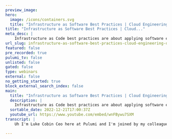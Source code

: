 ```yaml
---
preview_image:
hero:
  image: /icons/containers.svg
  title: "Infrastructure as Software Best Practices | Cloud Engineering Days 2022"
title: "Infrastructure as Software Best Practices | Cloud..."
meta_desc: |
    Infrastructure as Code best practices are about applying software engineering practices. In this talk,
url_slug: infrastructure-as-software-best-practices-cloud-engineering-days-2022
featured: false
pre_recorded: true
pulumi_tv: false
unlisted: false
gated: false
type: webinars
external: false
no_getting_started: true
block_external_search_index: false
main:
  title: "Infrastructure as Software Best Practices | Cloud Engineering Days 2022"
  description: |
    Infrastructure as Code best practices are about applying software engineering practices. In this talk, Luke Hoban and Mitch Gerdisch go through these practices and how to apply them to your cloud infrastructure as an individual developer, a team, or an organization. In the process, they will introduce key concepts such as secrets management, Pulumi components, and more.   00:00 Introduction 01:05 Infrastructure as Software Best Practices 01:54 Developer - Code 02:49 Developer - Secrets 04:01 Demo: IaC in action 10:29 Teams - Components 12:31 Teams - Testing 13:53 Teams - Multi-Stack Architecture 14:39 Teams - Continuous Delivery 15:30 Demo: Components and Testing 21:52 Organizations - Policy 23:36 Organizations - Packages 24:35 Organizations - Refactoring 26:14 Demo: Policy and Packages 30:17 Recap
  sortable_date: 2022-12-21T17:00:37Z
  youtube_url: https://www.youtube.com/embed/wnFBywu7SXM
transcript: |
    Uh I'm Luke Cobin Ceo here at Pulumi and I'm joined by my colleague Vich, a solutions architect on the team. So, one of the things when we think about sort of uh best practices uh for infrastructures code, one of the things that we sort of deeply believe here at Pulumi is that infrastructure is code be best practices are really all about applying the best of software engineering to the problem domain of cloud infrastructure. I'd say over the last four decades, uh we as an industry have kind of learned how to scale up the sophistication, complexity and value of what we can build using software. And those lessons are things that we're now going and applying into. How do we take those and apply them to cloud infrastructure as we need to scale up the complexity, sophistication and value we gain from our cloud platforms. And while the concepts of sort of software engineering are typically the same kinds of concepts that are going to apply in infrastructure as code, the way that those are applied to uh infrastructure tend to be somewhat different and have some unique characteristics specific to that domain. And so in this talk, we'll look at both some of what those software engineering practices are and how we can think about applying them into uh infrastructure as code. So I'm gonna break down the talk around sort of three different uh domains in which we can think about applying our infrastructure software best practices. And those are the scope of the individual developer. And how do we enable the developer to be productive to have the capabilities they need and have the flexibility to develop the solutions they need quickly. The second is gonna be teams and how we can enable the team to work together uh effectively to enable we use best practices and confidence in their ability to deliver uh solutions quickly. And then the last is gonna be the sort of organizational level. How do we maximize the the consistency, the standards, the ability to evolve infrastructure over time and to scale up the use of infrastructure across the entire organization, empower everyone in the team uh to access and use uh rich cloud infrastructure. Let's dive in first on developer side. So probably the most obvious uh best practice is to really take advantage of the fact that infrastructure's code is code. Uh And this really is a fundamental benefit and fundamental shift in mindset from the the sort of traditional way of of working with infrastructure where we'd jump into a portal, we'd point and click, we'd provision some resources and now we don't have repeatability we don't have the ability to sort of evolve that we don't have written down anywhere uh what our infrastructure actually is. And so by using code, we get the benefit of writing down our infrastructure making it repeatable. Uh When we want to stand up a new environment, we already have uh the code that describes how to do this. All we have to do is provide some separate configuration for that new environment. Of course, because it's code we can also bring to bear all the software engineering tools we're used to around our code, we can bring our I DS and the productivity they offer the error checking they offer and all the libraries that are available in our language of choice to leverage as part of our infrastructure as code solution. Now, effectively managing secrets is important for all sorts of software projects. But it's especially important when working with cloud infrastructure because cloud infrastructure typically involves many highly privileged environments credentials that have access to lots of things within our cloud environment. And so when we're working with our infrastructure, we really need to make sure that we're managing our secrets effectively and safely with Pulumi first class support for secrets. You can make sure that any sensitive data that's entering the system is treated as being secret and made sure that throughout the lifetime of how that's handled in the program, uh it's maintained as a secret, even if it's modified along the way. Like we take a secret input and you know, do some concatenation with it or something like that, that value will never leak out as a non secret value. And also that we can then make sure that that's encrypted and stored in a safe way in any place where it's serialized outside of the, the Pulumi project run. And of course, with customer managed keys, uh we can allow you to have end to end encryption of these values so that even the Pulumi service doesn't know about the values of these sensitive uh pieces of data and that nothing that's being stored uh in any serialized format uh has access to these. And so to take a little bit of a look at how developers can benefit from some of these infrastructures code, best practices around code secrets and productivity. Let me hand it over to mitch to do a quick little demo here of uh putting infrastructures code in action pitch. Thank you, Luke. As Luke was saying the, you know, it is software engineering applied to infrastructure's code and one of the fundamental concepts there is really around um dry, right? Don't repeat yourself. Uh And we're gonna talk about sort of varying uh variations on that theme as we go through these uh demos. But the first one is really around, you know, our, our basic con constructs of a project and a stack. So here I'm looking at a pretty straightforward project. It uh stands up a VPC creates an R DS security group, R DS subnet group and then an R DS instance. And this is my code base. This is what I can manage and, and use and write once and then I instantiate that into multiple uh stacks. So for example, I have a DEV stack and my DEV stack. I, you know, I don't want to use multi A Z for my RD si want any changes to be applied immediately. Whereas my prod stack, I'm going to override some of the defaults that I have in my code around instant size. Uh And I do want it to be multi A Z for example. So this fundamental idea of having, you know, one code base that then gets instantiated as different environments is sort of that first level of, of don't repeat yourself uh approach that plume enables. Now also, since I'm using a programming language, I'm also able to apply, you know, very basic approaches around just breaking up my code to be more readable, more maintainable. So for example, I have this config dvts file which is really just some code I put aside. So it's not muddying my main program. And here I'm pulling in config data from that prod dot DEV dot Yaml or I'm sorry, Pulumi dot Dev dot Yaml or Pulumi dot prod dot Yaml. And if it's not set, I can set it to a default. And here again, I'm able to leverage in this case, typescript, you know, in line conditional down here, I set a password. Well, if it's not set, I create one and again, just a very straightforward use of conditional but still using a declarative model. So let's see what the um the that secrets part of the picture looks like a bit, right? So as, as Luke was saying I can set um secret sensitive data. And so I'm gonna set that DB password. I'm gonna actually provide one because in my DEV environment, I don't want it to generate it. I just want to use the one I like to use because, you know, it's still secure but it's um but the idea is, I don't, you know, I can just use one I'm familiar with, right? And here this is not what I typed in. This is the encrypted version. This is the plume service providing that uh key to this, to the engine here to the cli to encrypt it and then during runtime to decrypt it and use it. And that's great, right? So now and I can store this right alongside my code, any public repo without any concerns. Now, the other aspect of the uh as a developer really, what I want is a quick development cycle. I I want, you know, I want to be able to work efficiently, quickly, not have to, you know, go jump around to documentation when I don't need to. And again, since we're using a programming language construct here since Pulumi publishes are, you know, these various SDKS in the given language, the I DS just naturally know how to use them, how to, uh, leverage them. And so, for example, let's say I, I'm thinking, oh, you know, I wanna add a bucket. Um, and it's Aws and it's S 0 S3, right. So I get all this lovely Auto complete. It's a bucket. Great. Um I'm just gonna call it goo and as a and I know I'm done, I know this will work. But then let's say I'm thinking, well, you know, I I know there's a property around deleting or destroying. Oh yeah, force destroy. Excellent. I'll use that and I'll set it to 30, I'm getting an error, right? Because force the story is a boolean value, not a number. So all this just makes me super efficient. I'm able to just rip through and create my code, not the word bullion. Mitch. Yeah, an actual bullion. Um I'm able to be very efficient and really kind of get through this very quickly. Similarly, if I don't want to jump over to our documentation, I can, you know, just as easily in context in my ID. Go to the definition. See, oh, these are all the various inputs I can leverage in that B PC call. And so I'm gonna, I'll get rid of this and let's do a plume up which you've seen a couple of times today in various forms, whether it's on the command line or through our new deploy capability. And essentially uh you know, now it's telling it to go and update the stack and the main update is really because I'm now providing a password. So it's going to destroy that uh resource and uh the that password resource and just update the R DS with my provided password. And again, as part of an engineer, as part of a developer, I want convenience, I want ease of use. And so the the service really provides me a lot of that. So first of all, uh I my, my various important to me stacks start here. I can quickly hop over to it. As we saw, I can see a full history of what's going on including my current update within that update. I'll be able to see the changes that are occurring within a given update. I can see the commit ID, the branch was run from later on. We'll see, you know, we saw uh if you didn't catch it that in the deploy cases, there's a little rocket ship there showing me and with a link to my deployment. In the case of AC I CD pipeline, we'll see later. It'll take me to the C I CD. When I look at the resources, I can easily get a quick link into the uh into the cloud provider's view so that I can see it. Now, this is not a case where we're leveraging your credentials to reach into a aws. This is just Pulumi providing you an easy link to get over there. I'd have to, I'm logged in. So I'm able to see the U I so that basic dr around having a single program instantiating the different environments that quick development cycle that the ID just naturally provides because we're using, you know, programming language based sdks and the convenience of the U I is really the first level of making my uh experience uh all that much better. So I will turn it back over to Luke. Well, thanks Mitch. Uh Let me bring up the slides and we'll keep going from there. So for teams, when we uh when we think about kind of the things that help with team uh productivity and team best practices, one of the first things we really think about is components. And so, you know, when we think about the fundamental benefits of software engineering, one of the really important uh software engineering practices is really creating new abstractions. One of the best things we can do with software is take some code uh that implements some functionality, abstract it out into a function or a component, give it a name, define the interface and document it uh for that component and then allow the rest of the organization and the rest of the world to go build on top of that uh abstraction. And so components are really fundamental to how we think about, you know, what it means to use software. And traditionally, components and abstraction have been underutilized in infrastructures code relative to other forms of software engineering. While in an application development world, we might, you know, grimace at the idea of copying and pasting large chunks of code around within our code base. That's actually more the norm than the exception in most infrastructure's code projects is that we'll just go copy and paste the 1000 lines of, of HCL or Gammel and we'll paste it over here. And now we've got two copies of the. And so with Pulumi, we get sort of the best in class tools for creating components and abstractions uh built using the classes and functions and components that are available inside our languages of choice. And so we can bring those to bear on uh our infrastructure to gain this sort of don't repeat yourself uh build abstractions, build an on the shoulders of of others. One thing that goes hand in hand with that is actually Pulumi ability to have transformations, which means that when you use a component, if it doesn't do exactly what you want, you still have the ability to go modify the ultimate results of that component in any way you want. And this is a really important feature because it means that components don't have to support every single potential uh you know, uh form that they could be used in, they can decide what the high level API is they want to provide and then consumers if they need to pierce through that abstraction can do that uh using transformations. And so a really powerful way to get the best of components with also the best infrastructures code flexibility. Another key software engineering best practice that is traditionally underutilized in the infrastructure's code space is testing. And there are really two types of testing that we think about applying to infrastructures code. There's unit tests uh which are, you know, sort of fast and lightweight. Uh They're written primarily to validate that the code we wrote is correct that wires together the different pieces of infrastructure in the way that we intended to do under all the different parameter organizations that we might support based on configuration or based on the component that we're building. The other is integration testing where we can sort of validate end to end correctness of our cloud infrastructure by actually standing up some cloud infrastructure validating it works validating that all the network access is correct that the database is wired up to the application tier. All these different pieces that are gonna be necessary for a correctly functioning piece of infrastructure and then tears it all down. Integration tests obviously are heavier weight, but they can uh be really easy to do with infrastructure's code because we have everything encoded as, as as software and as code, we can spin up and tear down these stacks really easily to, to have really high confidence in our correctness. And lastly, it's really important with testing, to think about not just testing our projects and our programs, the end result of building out one of these things, but also testing our components. As we build reasonable components, we can test those components in isolation, make sure that they work correctly and then leverage that as we go into uh using those in other parts for application. The next piece here is sort of multi stack architectures. And when we really think about, you know, best practices for software engineering, we often think about sort of micro services and breaking down our applications into units that sort of evolve along common boundaries. So where an independent team owns inversions piece of software separately from all the other pieces, this helps to limit blast radius, helps to give teams more autonomy and helps to ensure that versioning. And the way that versioning relates across different parts of the application is not monolithic but can actually be driven independently for different components that version separately. Now in Pulumi, we actually have the ability to have stack references, which mean you can do this breaking a stack up into multiple different uh smaller stacks but still easily leverage the outputs of one stack as inputs to another stack and make sure that as we evolve these, we can take advantage of that. And then finally, for teams one of the ultimate things we want from our team is to be able to deliver value out to our customers and to our business really quickly because we want to be continuously delivering not just our application software, but continuously delivering changes to our cloud infrastructure as well. And of course, we can use any of our existing C I CD providers. If we've got that set up in our environment, we can go and put Pulumi into that environment and take advantage of the existing infrastructure. We have, we could also do this through things like the knas operator. If we want to use as the control point, we need deployments like we introduced earlier today or the automation api if we want to build our own custom software solutions around this, any of these allow us to sort of automate the infrastructure delivery within our organization and make sure that we can deliver change really quickly and reliably into our production environment and to show off a few of these in particular components and testing. Let me hand it back over to mitch to talk about how teams can apply infrastructures code best practices. When we start talking about teens, one of the first uh aspects that come into play and I'm still a developer, right? All the things I talked about a little bit ago still apply, but now we might enter a realm where there's a bit of, you know, a separation of concerns as Luke was talking about or different teams, different cadences around different stacks and different environments. And that's where the multi stack architectures really come into play. And so here, for example, I have a multi stack architecture that consists of a back end. So the back end stands up a Dynamo DB, a Lambda and an event bus using event bridge. And then I have a front end uh which is standing up an API gateway with a Lambda that drops data into that event bridge uh into the bus. And then on the back end part of the solution pulls it out um and puts it into Dynamo DB pretty simple. But you can see that, you know, the back end team is gonna be working, you know, at their pace, the front end team at their own pace. And so it makes sense to really have them as separate stacks. And so if we look at the code for the back end, we basically see uh creation of a thing called the back end and this bus and we'll dig into that in a minute and it exports as an output of the stack, the bus iron as well as some other data. But this is the important one for the front end team because they need to know how to write into the bus. And so if you go look at the front end stack code, we basically see this bit here where Pulumi provides a stack reference uh method, this capability to go and connect to um that other stack and gret the outputs or output that it needs. And it was in this case, it's that bus iron output and this is enabled very simply by the service. Um And the services are back capabilities also play into this. So for example, I as a front end team member, don't maybe have update permissions to update the backend stack, but I have read permission so I can get the uh the bus arm. Now this all is all enabled um and leveraging component resources, these reusable classes. So earlier, I had that sort of config uh VB file which was just a file, you know, just using sort of a basic uh typescript construct to put data, put um code into another file. But Pulumi also makes available uh what we call the component resource class and I'll use the bus, the bus one as an example. So the component resource is an extension uh on class. And really what it allows me to do is capture my best practices around how I like to do things. It allows me to abstract away the details of how I like to do those things. And so in this case, whenever I want to create a bus, an event bust, I create an event bus, I create a rule and I create a target and that's, you know, nobody else needs to know that really, you know, I write this once and then the front end team or the back end team in this case gets to use it similarly. If there's another project that another application that needs to stand up a bus, they could just reuse this component resource. It's it can be published like any other typescript um module in my artifact and pulled down just like any other typescript module. And so again, and so, you know, and I'm also able to control, if I'm like a central it central platform team, right? I can control what inputs I allow them to use and what outputs I present back. They could, the input could even be like a small medium or large, right? And I just have the logic in here to decide what that means. As um as Luke was saying, there's also this idea of transformations. So um coming back to my components folder here, I have this tagger file which is really just capturing a function. So it's not a component resource in this case. But again, I'm able to leverage, you know, the programming languages uh approaches around putting stuff into other folders, other files so that I don't have to again, muddy my my my code. And more importantly, I can write this once and use it all over the place. And in this case, tag all resources uses our stack transformations capability. Uh Essentially I'm able to pass the stack transformation uh properties which are then applied across all the resources in the stack as I want them to be. So instead of adding this, um so if we come back to my index here, I'm gonna add a new uh tag called project uh name with a value. And I'm gonna use my name base, which is just a sort of naming convention I came up with. And so instead of going through and updating all the actual component resource code, I can layer this on top of any tags they want to set. So at this point, if I do a pull me up, oh maybe not all cats, this will go and and essentially look at again what Pulumi does best, right? Which is understand what the current state is, understand the desired state and apply those changes. Now also as part of this team uh dynamic right, I want to be able to um test my code and kind of even getting back to that sort of quick dev cycle, right. I want to be able to do unit tests. And again, since I'm using a programming language here uh for my infrastructures code, I can leverage, you know, the tooling and the capabilities and the processes that the language enables such as setting mocs and then writing unit tests. I can layer on top of that integration testing as Luke had mentioned around even leveraging our automation API where I can orchestrate a whole, you know, both of these stacks. And then run just using standard, you know packages for the given language uh to hit the API test the API return results. And of course, this all very naturally organically plugs into C I CD pipelines. I can have, you know, I push a branch that creates a branch specific stack. It gets tested when it gets merged into say my staging uh branch that then pushes onto the staging environment and et cetera. So separation of concerns multis stacks, dry part two, these component resources that I get to write the in these classes and then leverage throughout my code uh throughout various projects and other um bits of code and then being able to run testing uh as I need to. So I'll turn it back over to look to talk about works. So let's move on to organizations. So when we think about kind of organizations, one of the first things we really think about is how do we enforce policy across the organization? This allows us to have consistency in what we do across our organization and enforce best practices uh for the um the things that we deploy. And so, you know, this can be in two forms, one can be in the form of warnings where we just let you know uh the the organization forces some policy. But it's a warning just to let you know that this is against our best practices or maybe you don't want to do this. Uh And to provide guidance for developers kind of using, working within the organization. The other is errors. So we actually want to completely prevent you from doing certain classes of uh operations and using certain classes of resources. For example, we may want to completely prevent you from exposing a bucket to the internet unless you tag it with a very explicit tag that indicates you were doing that on purpose. We can use these policies to enforce lots of things where they can be about compliance and security. They can also be about cost and providing just guard rails to encourage people to work within the sort of best practices that the organization has uh made sure are a sort of golden path for what folks do now because this is just software. Uh Our policies can be as rich as they want. They don't just have to be these things that are very, very simple. Uh you know, constraints where, you know, you can't use this property, you know, you can't use this thing. They can actually look up data so they can go and download an allow list or an inventory or a pricing sheet and use that as input to the, the policies. So it can be very, very dynamic, very software based uh and very rich uh for our organization. And of course, with the blooming service, we can go and enforce those across the entire organization and make sure that no one who builds a stack or no one who builds a stack targeting a certain environment is able to uh you know, deploy things that don't match our policies. The second piece of sort of enabling consistency across the organization is leveraging sort of packages. And so just like with any other software ecosystem where we have reusable packages, whether they're in, you know, N PM or pipe pie or um New Get or whatever my package manager might be with Pulumi, we can build reusable packages as well. And those packages take a, a set of components and, and capabilities that are available to Pulumi and make sure that they have a cleanly versioned, uh you know, the delivery of changes to that package. So I can pick up and deploy a specific version and use that and pin that for my infrastructure and then adopt new versions when I'm ready to test and validate the compatibility with those changes. They also allow me to publish into the Plumy registries. So they get rich documentation and support for those libraries. And finally, they allow me to go and uh ultimately publish uh those packages into my favorite package manager, whether that's my own arti factory for internal usage, whether it's into uh some public package manager like the public N PM or PI pi or whoever I want to distribute my packages. And finally for organizations, one of the things, another kind of core software engineering, uh you know, uh benefit is really think about refactoring. Refactoring is so valuable for software engineering because it means that as we evolve and manage a code base over a long period of time, we can evolve that code base to sort of continue to represent what organization intends this code to do as the names of things change, as the boundaries for where abstractions make sense change. And as the capabilities get more and more advanced for infrastructure, we typically want to make changes to the way that that code is laid out the way that roads source is represented and the different pieces of infrastructure that are being managed. And so a factoring is just as important for our cloud infrastructure as it is for our application code. And in Pulumi, we have rich support for refactoring, not just at the level of using all the factoring tools available for your program and language of choice, but also at the infrastructure's code layer. And traditionally, infrastructure's code has presented a little bit of an additional challenge for a factoring because it's not just the code that has to change, it's actually the state. And so because you can have different instances of your stack in different states with different state files, we need to make sure that we can evolve changes across the different versions of how this has been represented in your state in the past. And so Pulumi is aliases feature is actually designed specifically to make sure that it's really easy. And possible to factor cleanly your, your components and your projects uh that you deploy using Pulumi. And this allows you to apply aliases, for example, to components to enable backwards compatible migrations as we make with factoring to how a component works or changes to its behavior, we can easily make sure that those don't break existing applications and don't require them to replace existing resources. So for one last demo, let's take a look at how organizations can take advantage of policy and packages. Uh in Pulumi know now, at the organization level, it gets, you know, sort of dry part three as I like to call it. Um You might even, you know, we, we might even be at a point where the organization is wide enough and large enough that there are different teams handling different pieces of infrastructure, even in different languages. Um Similarly getting to that package concept, I can create things in one language and share them across. So let's let's look at what I have here. So I have a um two again, I'm at a sort of a two stack multis stack architecture where I have my base infrastructure. This is a standing up an EKS with a VPC and what have you. Um It's written in Python because the, the team that manages the, the, the infrastructure like BP CS and the EKS wanted to work in Python, not a problem. And so they, they deploy this, they have this uh deployed in Python. And you know, one of the key aspects that they put, they that comes out of the stack is the coop config for the EK SS cluster. And here I'm actually using an in line secrets uh to be able to make sure it's treated carefully by Pulumi again. Once something is marked as a secret, whether it's an input or output ploy does not leak it into logs or state or anything like that. And then the application team which deploys the guestbook app if you will is writing it in typescript, not a problem and it's going to be used and it is using that same stack reference construct. I talked about a few minutes ago where it's gonna pull the coup config and instantiate the kubernetes provider. And so basically what that, you know, so at this point, I'll, I'll up, I'll push uh deploy the application, the guestbook app. And while that's running, we'll dig a little bit more into what's going on here. One of which is that this service deployment uh construct here, this, this module, this uh resource is actually uh based on a uh multi language component, a multi-language package that is written by us by, by the team. In this case, I'll just, I'll say it's me just to kind of make it simple and understandable. And this, this package, this component is actually written in this case and go and it, but it's just a component resource at the end of the day, just like we saw earlier with the front end and back end with the bus and the the different component resources there that were written in typescript. This one just happens to be written and go and through our multi-language component capability. You'll see it also noted as cross code, I'm able to generate SDKS for all the different languages that we support. And so the APP team is able to use that to deploy these uh red modules uh service and deployment. So in this, you know, I've kind of taken it to the nth degree around dry and reusability and, and being able to work in different languages. But essentially I have them, my base run it in Python. My app written in typescript using a module that was originally written and go but has been able to be just built into the different languages without any extra work to rewrite or anything like that. Now, you'll also see here some policies firing. So there these are advisory so they can be either advisory or mandatory advisory means I get yelled at, but I'm able to proceed. But in this case, so I'm allowed to proceed and this is coming from the service. So the service has the ability to allows me to publish what we call policy packs, they can be put into policy groups. These policy groups are then applied the stacks and if they were set the mandatory in any of them, I'd have been stopped dead in the water. Similarly, at the organization level, I want to be able to manage my teams and my membership through single sign on including Sam L and skim. So I'm able to create teams that have read permissions for stacks, write permissions to other stacks, no permissions whatsoever. And also as an organization, I want to have audit logs to be able to see everything that's going on and just as before able to see, you know, all the activity for any stack at any time, including, you know, events coming out of C I CD. Wonderful. Yeah, I think one of the, one of the most important aspects of Pulumi at the end of the day is sort of the benefits that it can scale across all of these from individual developers uh to teams and then ultimately up to large organizations applying infrastructures code at scale just to recap. I think when we really think about, you know, infrastructure's code best practices, what that means for us at Polu has meant since the sort of beginnings of, of the Pulumi project is really meant applying software engineering, best practices into how we manage cloud infrastructure. And we've seen today how we can do that across many these different areas from, you know, developers and code and how we can leverage productivity at that level to teams and how they can manage quickly delivering software being, having us having reasonable components and testing those and then how organizations can enforce consistency across their best practices. So that's it for Mitch. And I, uh coming up next, we're actually gonna transition into two sessions, one here in the main stage and one on the customer stage. Uh Both of these sessions are gonna be with, uh Pulumi customers who are building really interesting things. Uh On top of Pulumi.

---
```

